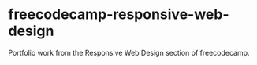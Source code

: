 # freecodecamp-responsive-web-design
Portfolio work from the Responsive Web Design section of freecodecamp. 
